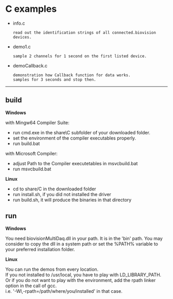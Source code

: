
# C examples


* info.c
           
      read out the identification strings of all connected.biovision devices.
* demo1.c
      
      sample 2 channels for 1 second on the first listed device.
* demoCallback.c
      
      demonstration how Callback function for data works.
      samples for 3 seconds and stop then.



---

## build
**Windows**

with Mingw64 Compiler Suite:

* run cmd.exe in the share\\C subfolder of your downloaded folder.
* set the environment of the compiler executables properly.
* run build.bat


with Microsoft Compiler:

* adjust Path to the Compiler executetables in msvcbuild.bat
* run msvcbuild.bat

**Linux**

* cd to share/C in the downloaded folder
* run install.sh, if you did not installed the driver
* run build.sh, it will produce the binaries in that directory


## run

**Windows**

You need biovisionMultiDaq.dll in your path. It is in the 'bin' path. You may consider to copy the dll in a system path or set the %PATH% variable to your preferred installation folder.

**Linux**

You can run the demos from every location.  
If you not installed to /usr/local, you have to play with LD_LIBRARY_PATH.  
Or if you do not want to play with the environment, add the rpath linker option in the call of gcc.  
i.e. '-Wl,-rpath=/path/where/you/installed' in that case.  
